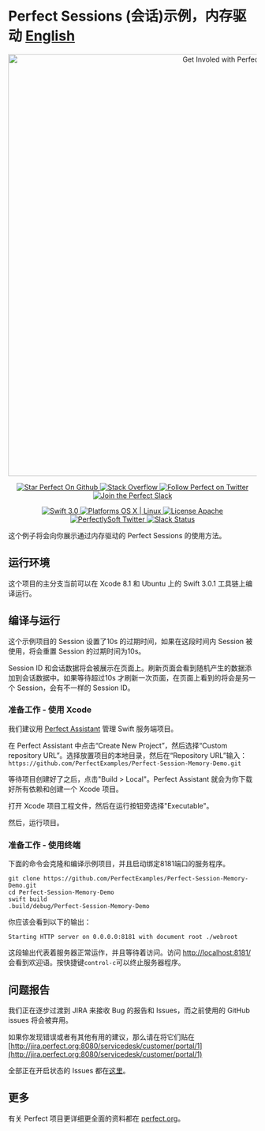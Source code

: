 # Perfect Sessions (会话)示例，内存驱动 [English](README.md)

<p align="center">

<a href="http://perfect.org/get-involved.html" target="_blank">
    <img src="http://perfect.org/assets/github/perfect_github_2_0_0.jpg" alt="Get Involed with Perfect!" width="854" />
</a>

</p>

<p align="center">

<a href="https://github.com/PerfectlySoft/Perfect" target="_blank">
    <img src="http://www.perfect.org/github/Perfect_GH_button_1_Star.jpg" alt="Star Perfect On Github" />
</a>  
<a href="http://stackoverflow.com/questions/tagged/perfect" target="_blank">
    <img src="http://www.perfect.org/github/perfect_gh_button_2_SO.jpg" alt="Stack Overflow" />
</a>  
<a href="https://twitter.com/perfectlysoft" target="_blank">
    <img src="http://www.perfect.org/github/Perfect_GH_button_3_twit.jpg" alt="Follow Perfect on Twitter" />
</a>  
<a href="http://perfect.ly" target="_blank">
    <img src="http://www.perfect.org/github/Perfect_GH_button_4_slack.jpg" alt="Join the Perfect Slack" />
</a>

</p>

<p align="center">

<a href="https://developer.apple.com/swift/" target="_blank">
    <img src="https://img.shields.io/badge/Swift-3.0-orange.svg?style=flat" alt="Swift 3.0">
</a>
<a href="https://developer.apple.com/swift/" target="_blank">
    <img src="https://img.shields.io/badge/Platforms-OS%20X%20%7C%20Linux%20-lightgray.svg?style=flat" alt="Platforms OS X | Linux">
</a>
<a href="http://perfect.org/licensing.html" target="_blank">
    <img src="https://img.shields.io/badge/License-Apache-lightgrey.svg?style=flat" alt="License Apache">
</a>
<a href="http://twitter.com/PerfectlySoft" target="_blank">
    <img src="https://img.shields.io/badge/Twitter-@PerfectlySoft-blue.svg?style=flat" alt="PerfectlySoft Twitter">
</a>
<a href="http://perfect.ly" target="_blank">
    <img src="http://perfect.ly/badge.svg" alt="Slack Status">
</a>

</p>

   

这个例子将会向你展示通过内存驱动的 Perfect Sessions 的使用方法。

## 运行环境

这个项目的主分支当前可以在 Xcode 8.1 和 Ubuntu 上的 Swift 3.0.1 工具链上编译运行。

## 编译与运行

这个示例项目的 Session 设置了10s 的过期时间，如果在这段时间内 Session 被使用，将会重置 Session 的过期时间为10s。

Session ID 和会话数据将会被展示在页面上。刷新页面会看到随机产生的数据添加到会话数据中。如果等待超过10s 才刷新一次页面，在页面上看到的将会是另一个 Session，会有不一样的 Session ID。

### 准备工作 - 使用 Xcode

我们建议用 [Perfect Assistant](http://perfect.org/en/assistant/) 管理 Swift 服务端项目。

在 Perfect Assistant 中点击“Create New Project”，然后选择“Custom repository URL”。选择放置项目的本地目录，然后在“Repository URL”输入：`https://github.com/PerfectExamples/Perfect-Session-Memory-Demo.git`

等待项目创建好了之后，点击"Build > Local"。Perfect Assistant 就会为你下载好所有依赖和创建一个 Xcode 项目。

打开 Xcode 项目工程文件，然后在运行按钮旁选择"Executable"。

然后，运行项目。

### 准备工作 - 使用终端

下面的命令会克隆和编译示例项目，并且启动绑定8181端口的服务程序。

```
git clone https://github.com/PerfectExamples/Perfect-Session-Memory-Demo.git
cd Perfect-Session-Memory-Demo
swift build
.build/debug/Perfect-Session-Memory-Demo
```

你应该会看到以下的输出：

```
Starting HTTP server on 0.0.0.0:8181 with document root ./webroot
```

这段输出代表着服务器正常运作，并且等待着访问。访问 [http://localhost:8181/](http://127.0.0.1:8181/) 会看到欢迎语。按快捷键`control-c`可以终止服务器程序。

## 问题报告

我们正在逐步过渡到 JIRA 来接收 Bug 的报告和 Issues，而之前使用的 GitHub issues 将会被弃用。

如果你发现错误或者有其他有用的建议，那么请在将它们贴在 [http://jira.perfect.org:8080/servicedesk/customer/portal/1](http://jira.perfect.org:8080/servicedesk/customer/portal/1) 

全部正在开启状态的 Issues 都在[这里](http://jira.perfect.org:8080/projects/ISS/issues)。

## 更多

有关 Perfect 项目更详细更全面的资料都在 [perfect.org](http://perfect.org/)。
